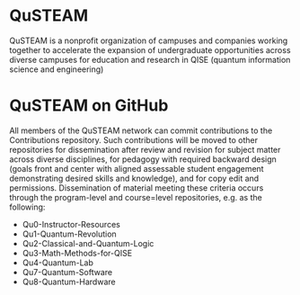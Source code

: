 # QuSTEAM
QuSTEAM is a nonprofit organization of campuses and companies working together to accelerate the expansion of undergraduate opportunities 
across diverse campuses for education and research in QISE (quantum information science and engineering)

# QuSTEAM on GitHub
All members of the QuSTEAM network can commit contributions to the Contributions repository. Such contributions will be moved to other repositories for dissemination after review and revision for subject matter across diverse disciplines, for pedagogy with required backward design (goals front and center with aligned assessable student engagement demonstrating desired skills and knowledge), and for copy edit and permissions. Dissemination of material meeting these criteria occurs through the program-level and course=level repositories, e.g. as the following:

 * Qu0-Instructor-Resources
 * Qu1-Quantum-Revolution
 * Qu2-Classical-and-Quantum-Logic
 * Qu3-Math-Methods-for-QISE
 * Qu4-Quantum-Lab
 * Qu7-Quantum-Software
 * Qu8-Quantum-Hardware
